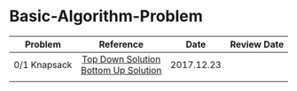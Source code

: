 # Basic-Algorithm-Problem
|   Problem    |                Reference                 |    Date    | Review Date |
| :----------: | :--------------------------------------: | :--------: | :---------: |
| 0/1 Knapsack | [Top Down Solution][1]  <br>[Bottom Up Solution][2] | 2017.12.23 |             |
|              |                                          |            |             |



[1]: https://www.youtube.com/watch?v=149WSzQ4E1g&amp;amp;feature=youtu.be	"Top Down Solution of 0/1 Knapsack"
[2]: https://www.youtube.com/watch?v=8LusJS5-AGo	"Bottom Up Solution of 0/1 Knapsack"

